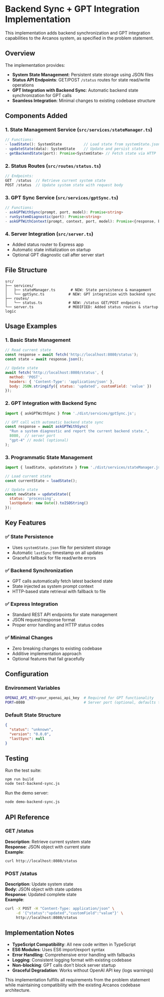 # Backend Sync + GPT Integration Implementation

This implementation adds backend synchronization and GPT integration capabilities to the Arcanos system, as specified in the problem statement.

## Overview

The implementation provides:
- **System State Management**: Persistent state storage using JSON files
- **Status API Endpoints**: GET/POST `/status` routes for state read/write operations
- **GPT Integration with Backend Sync**: Automatic backend state synchronization for GPT calls
- **Seamless Integration**: Minimal changes to existing codebase structure

## Components Added

### 1. State Management Service (`src/services/stateManager.ts`)
```typescript
// Functions:
- loadState(): SystemState          // Load state from systemState.json
- updateState(data): SystemState    // Update and persist state 
- getBackendState(port): Promise<SystemState> // Fetch state via HTTP
```

### 2. Status Routes (`src/routes/status.ts`)
```typescript
// Endpoints:
GET  /status  // Retrieve current system state
POST /status  // Update system state with request body
```

### 3. GPT Sync Service (`src/services/gptSync.ts`)
```typescript
// Functions:
- askGPTWithSync(prompt, port, model): Promise<string>
- runSystemDiagnostic(port): Promise<string>
- askGPTWithContext(prompt, context, port, model): Promise<{response, backendState, context}>
```

### 4. Server Integration (`src/server.ts`)
- Added status router to Express app
- Automatic state initialization on startup
- Optional GPT diagnostic call after server start

## File Structure

```
src/
├── services/
│   ├── stateManager.ts       # NEW: State persistence & management
│   └── gptSync.ts           # NEW: GPT integration with backend sync
├── routes/
│   └── status.ts            # NEW: /status GET/POST endpoints
└── server.ts                # MODIFIED: Added status routes & startup logic
```

## Usage Examples

### 1. Basic State Management
```javascript
// Read current state
const response = await fetch('http://localhost:8080/status');
const state = await response.json();

// Update state
await fetch('http://localhost:8080/status', {
  method: 'POST',
  headers: { 'Content-Type': 'application/json' },
  body: JSON.stringify({ status: 'updated', customField: 'value' })
});
```

### 2. GPT Integration with Backend Sync
```javascript
import { askGPTWithSync } from './dist/services/gptSync.js';

// GPT call with automatic backend state sync
const response = await askGPTWithSync(
  "Run a system diagnostic and report the current backend state.",
  8080,  // server port
  "gpt-4" // model (optional)
);
```

### 3. Programmatic State Management
```javascript
import { loadState, updateState } from './dist/services/stateManager.js';

// Load current state
const currentState = loadState();

// Update state
const newState = updateState({
  status: 'processing',
  lastUpdate: new Date().toISOString()
});
```

## Key Features

### ✅ **State Persistence**
- Uses `systemState.json` file for persistent storage
- Automatic `lastSync` timestamp on all updates
- Graceful fallback for file read/write errors

### ✅ **Backend Synchronization**
- GPT calls automatically fetch latest backend state
- State injected as system prompt context
- HTTP-based state retrieval with fallback to file

### ✅ **Express Integration**
- Standard REST API endpoints for state management
- JSON request/response format
- Proper error handling and HTTP status codes

### ✅ **Minimal Changes**
- Zero breaking changes to existing codebase
- Additive implementation approach
- Optional features that fail gracefully

## Configuration

### Environment Variables
```bash
OPENAI_API_KEY=your_openai_api_key  # Required for GPT functionality
PORT=8080                           # Server port (optional, defaults to 8080)
```

### Default State Structure
```json
{
  "status": "unknown",
  "version": "0.0.0", 
  "lastSync": null
}
```

## Testing

Run the test suite:
```bash
npm run build
node test-backend-sync.js
```

Run the demo server:
```bash
node demo-backend-sync.js
```

## API Reference

### GET /status
**Description**: Retrieve current system state  
**Response**: JSON object with current state  
**Example**:
```bash
curl http://localhost:8080/status
```

### POST /status  
**Description**: Update system state  
**Body**: JSON object with state updates  
**Response**: Updated complete state  
**Example**:
```bash
curl -X POST -H "Content-Type: application/json" \
     -d '{"status":"updated","customField":"value"}' \
     http://localhost:8080/status
```

## Implementation Notes

- **TypeScript Compatibility**: All new code written in TypeScript
- **ES6 Modules**: Uses ES6 import/export syntax
- **Error Handling**: Comprehensive error handling with fallbacks
- **Logging**: Consistent logging format with existing codebase
- **Non-blocking**: GPT calls don't block server startup
- **Graceful Degradation**: Works without OpenAI API key (logs warnings)

This implementation fulfills all requirements from the problem statement while maintaining compatibility with the existing Arcanos codebase architecture.